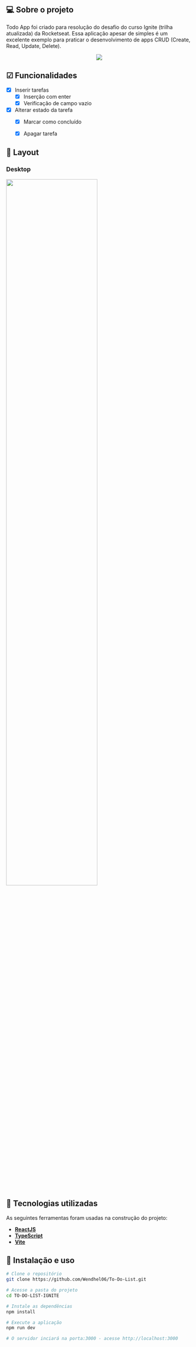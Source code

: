 ## 💻 Sobre o projeto

Todo App foi criado para resolução do desafio do curso Ignite (trilha atualizada) da Rocketseat. Essa aplicação apesar de simples é um excelente exemplo para praticar o desenvolvimento de apps CRUD (Create, Read, Update, Delete).

<p align="center">
  <img src="./Assets/desktop-todo.jpg">
</p>


## ☑ Funcionalidades

- [x] Inserir tarefas
  - [x] Inserção com enter
  - [x] Verificação de campo vazio
- [x] Alterar estado da tarefa
  - [x] Marcar como concluído
  - [x] Apagar tarefa


## 🎨 Layout

### Desktop

<p align="left"> 
  <img src="./.github/desktop-screenshot.png" width="70%"">
</p>

## 🔨 Tecnologias utilizadas

As seguintes ferramentas foram usadas na construção do projeto:

- **[ReactJS](https://reactjs.org/)**
- **[TypeScript](https://www.typescriptlang.org/)**
- **[Vite](https://vitejs.dev/)**


## 🚀 Instalação e uso

```bash
# Clone o repositório
git clone https://github.com/Wendhel06/To-Do-List.git

# Acesse a pasta do projeto
cd TO-DO-LIST-IGNITE

# Instale as dependências
npm install

# Execute a aplicação
npm run dev

# O servidor inciará na porta:3000 - acesse http://localhost:3000